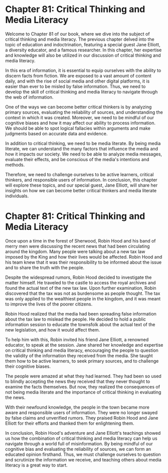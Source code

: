 # Chapter 81: Critical Thinking and Media Literacy

Welcome to Chapter 81 of our book, where we dive into the subject of critical thinking and media literacy. The previous chapter delved into the topic of education and indoctrination, featuring a special guest Jane Elliott, a diversity educator, and a famous researcher. In this chapter, her expertise and knowledge will also be utilized in our discussion of critical thinking and media literacy.

In this era of information, it is essential to equip ourselves with the ability to discern facts from fiction. We are exposed to a vast amount of content daily, and with the rise of social media and other digital platforms, it is easier than ever to be misled by false information. Thus, we need to develop the skill of critical thinking and media literacy to navigate through the web of information.

One of the ways we can become better critical thinkers is by analyzing primary sources, evaluating the reliability of sources, and understanding the context in which it was created. Moreover, we need to be mindful of our cognitive biases and how it may affect our ability to process information. We should be able to spot logical fallacies within arguments and make judgments based on accurate data and evidence.

In addition to critical thinking, we need to be media literate. By being media literate, we can understand the many factors that influence the media and how it impacts our society. We need to be able to analyze media messages, evaluate their effects, and be conscious of the media's intentions and methods.

Therefore, we need to challenge ourselves to be active learners, critical thinkers, and responsible users of information. In conclusion, this chapter will explore these topics, and our special guest, Jane Elliott, will share her insights on how we can become better critical thinkers and media literate individuals.
# Chapter 81: Critical Thinking and Media Literacy

Once upon a time in the forest of Sherwood, Robin Hood and his band of merry men were discussing the recent news that had been circulating around the kingdom. Many people were talking about a new tax law imposed by the King and how their lives would be affected. Robin Hood and his team knew that it was their responsibility to be informed about the issue and to share the truth with the people.

Despite the widespread rumors, Robin Hood decided to investigate the matter himself. He traveled to the castle to access the royal archives and found the actual text of the new tax law. Upon further examination, Robin discovered that the tax was not as burdensome as people thought. The tax was only applied to the wealthiest people in the kingdom, and it was meant to improve the lives of the poorer citizens.

Robin Hood realized that the media had been spreading false information about the tax law to mislead the people. He decided to hold a public information session to educate the townsfolk about the actual text of the new legislation, and how it would affect them.

To help him with this, Robin invited his friend Jane Elliott, a renowned educator, to speak at the session. Jane shared her knowledge and expertise on critical thinking and media literacy, encouraging the people to question the validity of the information they received from the media. She taught them how to be active learners, to seek primary sources, and to challenge their cognitive biases.

The people were amazed at what they had learned. They had been so used to blindly accepting the news they received that they never thought to examine the facts themselves. But now, they realized the consequences of not being media literate and the importance of critical thinking in evaluating the news.

With their newfound knowledge, the people in the town became more aware and responsible users of information. They were no longer swayed by false claims and unverified rumors. They praised Robin Hood and Jane Elliott for their efforts and thanked them for enlightening them.

In conclusion, Robin Hood's adventure and Jane Elliott's teachings showed us how the combination of critical thinking and media literacy can help us navigate through a world full of misinformation. By being mindful of our cognitive bias and evaluating the reliability of sources, we can form an educated opinion firsthand. Thus, we must challenge ourselves to question and scrutinize the information we receive, and teaching others about media literacy is a great way to start.